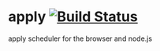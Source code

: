 apply [![Build Status](https://travis-ci.org/nathanfaucett/apply.svg?branch=master)](https://travis-ci.org/nathanfaucett/apply)
=======

apply scheduler for the browser and node.js

